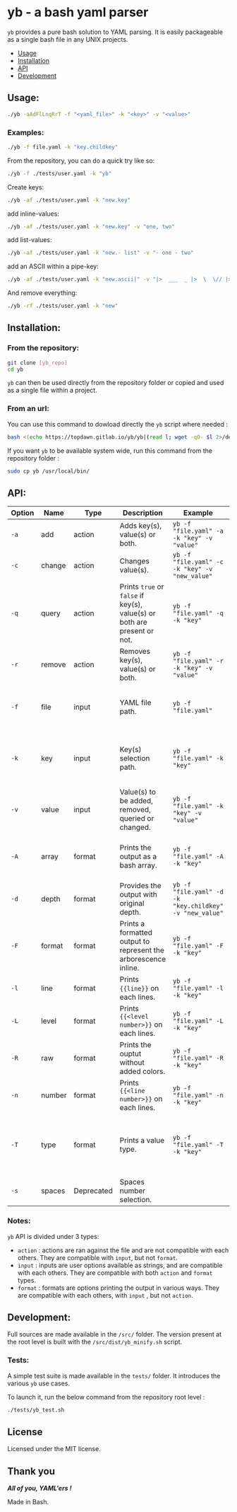 # yb - a bash yaml parser

`yb` provides a pure bash solution to YAML parsing. It is easily packageable as a single bash file in any UNIX projects.

- [Usage](#usage)
- [Installation](#installation)
- [API](#api)
- [Development](#development)

## Usage:

```bash
./yb -aAdFlLnqRrT -f "<yaml_file>" -k "<key>" -v "<value>"
```

### Examples:

```bash
./yb -f file.yaml -k "key.childkey"
```

From the repository, you can do a quick try like so:
```bash
./yb -f ./tests/user.yaml -k "yb"
```

Create keys:
```bash
./yb -af ./tests/user.yaml -k "new.key"
```

add inline-values:
```bash
./yb -af ./tests/user.yaml -k "new.key" -v "one, two"
```

add list-values:
```bash
./yb -af ./tests/user.yaml -k "new.- list" -v "- one - two"
```

add an ASCII within a pipe-key:
```bash
./yb -af ./tests/user.yaml -k "new.ascii|" -v "|>  ___  _ |>  \  \// |>   \  / |>   / / |>  /_/"
```

And remove everything:
```bash
./yb -rf ./tests/user.yaml -k "new"
```

## Installation:

### From the repository:

```bash
git clone [yb_repo]
cd yb
```

`yb` can then be used directly from the repository folder or copied and used as a single file within a project.

### From an url:

You can use this command to dowload directly the `yb` script where needed :

```bash
bash <(echo https://topdawn.gitlab.io/yb/yb|(read l; wget -qO- $l 2>/dev/null || curl -L $l));
```

If you want `yb` to be available system wide, run this command from the repository folder :

```bash
sudo cp yb /usr/local/bin/
```

## API:

| Option | Name | Type | Description | Example | Notes |
| ------ | ------ | ------ | ------ | ------ | ------ |
| `-a`   | add    | action | Adds key(s), value(s) or both. | `yb -f "file.yaml" -a -k "key" -v "value"` | |
| `-c`   | change | action | Changes value(s). | `yb -f "file.yaml" -c -k "key" -v "new_value"` | |
| `-q`   | query  | action | Prints `true` or `false` if key(s), value(s) or both are present or not. | `yb -f "file.yaml" -q -k "key"` |        |
| `-r`   | remove | action | Removes key(s), value(s) or both. | `yb -f "file.yaml" -r -k "key" -v "value"` | |
| `-f`   | file   | input  | YAML file path. | `yb -f "file.yaml"`| A file can be presented without the `-f` option, as the `$1` option. |
| `-k`   | key    | input  | Key(s) selection path. | `yb -f "file.yaml" -k "key"` | Support keys in this format :`key`, `key.childkey`, `- list-key`, `pipe-key|`. Multiple key(s) can be provided with a `.` as the separator.|
| `-v`   | value  | input  | Value(s) to be added, removed, queried or changed. | `yb -f "file.yaml" -k "key" -v "value"` | Support values in this format : `value`,  `- list-value`, `|> pipe-value`. |
| `-A`   | array  | format | Prints the output as a bash array. | `yb -f "file.yaml" -A -k "key"` | Will provide a different formatting if used with `-F` or `-d`. |
| `-d`   | depth  | format | Provides the output with original depth. | `yb -f "file.yaml" -d -k "key.childkey" -v "new_value"`  |        |
| `-F`   | format | format | Prints a formatted output to represent the arborescence inline. | `yb -f "file.yaml" -F -k "key"` | Will provide a different formatting if used with `-A` or `-d`. |
| `-l`   | line   | format | Prints `{{line}}` on each lines. | `yb -f "file.yaml" -l -k "key"` | |
| `-L`   | level  | format | Prints `{{<level number>}}` on each lines. | `yb -f "file.yaml" -L -k "key"` | |
| `-R`   | raw    | format | Prints the ouptut without added colors. | `yb -f "file.yaml" -R -k "key"` | |
| `-n`   | number | format | Prints `{{<line number>}}` on each lines. | `yb -f "file.yaml" -n -k "key"` | |
| `-T`   | type   | format | Prints a value type. | `yb -f "file.yaml" -T -k "key"` | Supports `null`, `boolean`, `integers`, `floating numbers`, `string`. |
| `-s`   | spaces | Deprecated | Spaces number selection. | | |

### Notes:

`yb` API is divided under 3 types:
- `action` : actions are ran against the file and are not compatible with each others. They are compatible with `input`, but not `format`.
- `input` : inputs are user options available as strings, and are compatible with each others. They are compatible with both `action` and `format` types.
- `format` : formats are options printing the output in various ways. They are compatible with each others, with `input` , but not `action`.

## Development:

Full sources are made available in the `/src/` folder. The version present at the root level is built with the `/src/dist/yb_minify.sh` script.

### Tests:

A simple test suite is made available in the `tests/` folder. It introduces the various `yb` use cases.

To launch it, run the below command from the repository root level :
```bash
./tests/yb_test.sh
```

## License

Licensed under the MIT license.

## Thank you

***All of you, YAML'ers !***

Made in Bash.